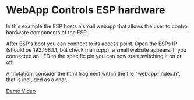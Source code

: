 # WebApp Controls ESP hardware

In this example the ESP hosts a small webapp that allows the user to control hardware components of the ESP.

After ESP's boot you can connect to its access point. Open the ESPs IP (should be 192.168.1.1, but check main.cpp), a small website appears. If you connected an LED to the specific pin you can now start switching it on or off.

Annotation: consider the html fragment within the file "webapp-index.h", that is included as a char.

[Demo Video](demo_webapp_controls_espfilename.mp4)